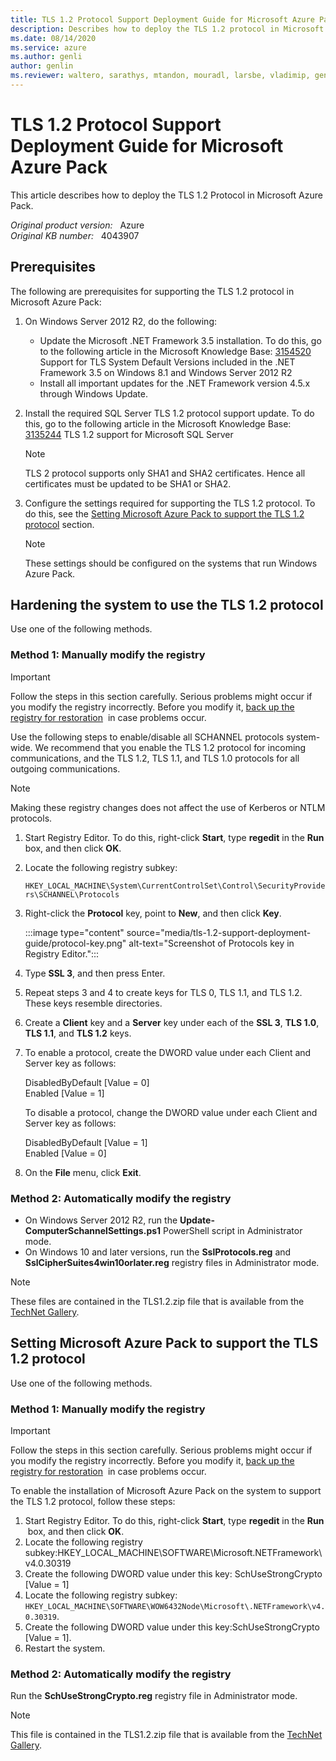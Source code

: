 ```yaml
---
title: TLS 1.2 Protocol Support Deployment Guide for Microsoft Azure Pack
description: Describes how to deploy the TLS 1.2 protocol in Microsoft Azure Pack.
ms.date: 08/14/2020
ms.service: azure
ms.author: genli
author: genlin
ms.reviewer: waltero, sarathys, mtandon, mouradl, larsbe, vladimip, genli
---
```

# TLS 1.2 Protocol Support Deployment Guide for Microsoft Azure Pack

This article describes how to deploy the TLS 1.2 Protocol in Microsoft Azure Pack.

_Original product version:_ &nbsp; Azure  
_Original KB number:_ &nbsp; 4043907

## Prerequisites

The following are prerequisites for supporting the TLS 1.2 protocol in Microsoft Azure Pack:

1. On Windows Server 2012 R2, do the following:  

    - Update the Microsoft .NET Framework 3.5 installation. To do this, go to the following article in the Microsoft Knowledge Base: [3154520](https://support.microsoft.com/help/3154520) Support for TLS System Default Versions included in the .NET Framework 3.5 on Windows 8.1 and Windows Server 2012 R2
    - Install all important updates for the .NET Framework version 4.5.x through Windows Update.

2. Install the required SQL Server TLS 1.2 protocol support update. To do this, go to the following article in the Microsoft Knowledge Base: [3135244](https://support.microsoft.com/help/3135244) TLS 1.2 support for Microsoft SQL Server

    > [!NOTE]
    > TLS 2 protocol supports only SHA1 and SHA2 certificates. Hence all certificates must be updated to be SHA1 or SHA2.

3. Configure the settings required for supporting the TLS 1.2 protocol. To do this, see the [Setting Microsoft Azure Pack to support the TLS 1.2 protocol](#setting-microsoft-azure-pack-to-support-the-tls-12-protocol) section.

    > [!NOTE]
    > These settings should be configured on the systems that run Windows Azure Pack.

## Hardening the system to use the TLS 1.2 protocol

Use one of the following methods.

### Method 1: Manually modify the registry

> [!IMPORTANT]
> Follow the steps in this section carefully. Serious problems might occur if you modify the registry incorrectly. Before you modify it, [back up the registry for restoration](https://support.microsoft.com/help/322756)  in case problems occur.

Use the following steps to enable/disable all SCHANNEL protocols system-wide. We recommend that you enable the TLS 1.2 protocol for incoming communications, and the TLS 1.2, TLS 1.1, and TLS 1.0 protocols for all outgoing communications.

> [!NOTE]
> Making these registry changes does not affect the use of Kerberos or NTLM protocols.

1. Start Registry Editor. To do this, right-click **Start**, type **regedit** in the **Run** box, and then click **OK**.
2. Locate the following registry subkey:

    `HKEY_LOCAL_MACHINE\System\CurrentControlSet\Control\SecurityProviders\SCHANNEL\Protocols`

3. Right-click the **Protocol** key, point to **New**, and then click **Key**.

    :::image type="content" source="media/tls-1.2-support-deployment-guide/protocol-key.png" alt-text="Screenshot of Protocols key in Registry Editor.":::

4. Type **SSL 3**, and then press Enter.
5. Repeat steps 3 and 4 to create keys for TLS 0, TLS 1.1, and TLS 1.2. These keys resemble directories.
6. Create a **Client** key and a **Server** key under each of the **SSL 3**, **TLS 1.0**, **TLS 1.1**, and **TLS 1.2** keys.
7. To enable a protocol, create the DWORD value under each Client and Server key as follows:

    DisabledByDefault [Value = 0]  
    Enabled [Value = 1]

    To disable a protocol, change the DWORD value under each Client and Server key as follows:

    DisabledByDefault [Value = 1]  
    Enabled [Value = 0]

8. On the **File** menu, click **Exit**.

### Method 2: Automatically modify the registry

- On Windows Server 2012 R2, run the **Update-ComputerSchannelSettings.ps1** PowerShell script in Administrator mode.
- On Windows 10 and later versions, run the **SslProtocols.reg** and **SslCipherSuites4win10orlater.reg** registry files in Administrator mode.

> [!NOTE]
> These files are contained in the TLS1.2.zip file that is available from the [TechNet Gallery](https://gallery.technet.microsoft.com/TLS-12-Support-Deployment-15c3a47b).

## Setting Microsoft Azure Pack to support the TLS 1.2 protocol

Use one of the following methods.

### Method 1: Manually modify the registry

> [!IMPORTANT]
> Follow the steps in this section carefully. Serious problems might occur if you modify the registry incorrectly. Before you modify it, [back up the registry for restoration](https://support.microsoft.com/help/322756)  in case problems occur.

To enable the installation of Microsoft Azure Pack on the system to support the TLS 1.2 protocol, follow these steps:

1. Start Registry Editor. To do this, right-click **Start**, type **regedit** in the **Run**  box, and then click **OK**.
2. Locate the following registry subkey:HKEY_LOCAL_MACHINE\SOFTWARE\Microsoft\.NETFramework\v4.0.30319
3. Create the following DWORD value under this key: SchUseStrongCrypto [Value = 1]
4. Locate the following registry subkey: `HKEY_LOCAL_MACHINE\SOFTWARE\WOW6432Node\Microsoft\.NETFramework\v4.0.30319`.
5. Create the following DWORD value under this key:SchUseStrongCrypto [Value = 1].
6. Restart the system.

### Method 2: Automatically modify the registry

Run the **SchUseStrongCrypto.reg** registry file in Administrator mode.
> [!NOTE]
> This file is contained in the TLS1.2.zip file that is available from the [TechNet Gallery](https://gallery.technet.microsoft.com/TLS-12-Support-Deployment-15c3a47b).
